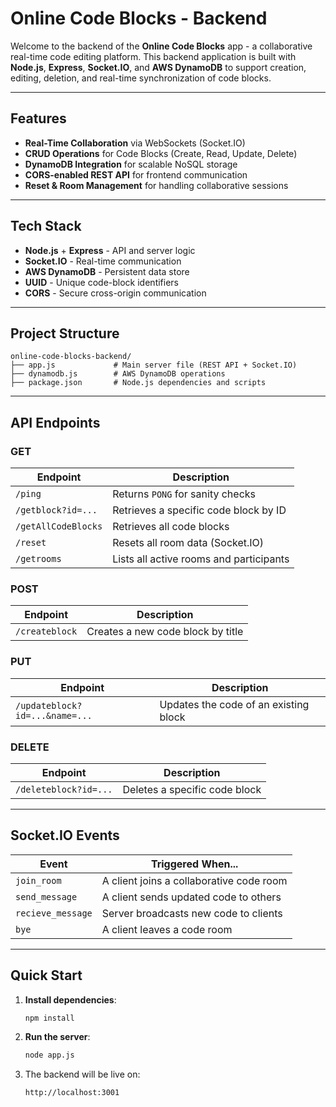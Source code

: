# Online Code Blocks - Backend

Welcome to the backend of the **Online Code Blocks** app - a collaborative real-time code editing platform.
This backend application is built with **Node.js**, **Express**, **Socket.IO**, and **AWS DynamoDB** to support creation, editing, deletion, and real-time synchronization of code blocks.

---

## Features

* **Real-Time Collaboration** via WebSockets (Socket.IO)
* **CRUD Operations** for Code Blocks (Create, Read, Update, Delete)
* **DynamoDB Integration** for scalable NoSQL storage
* **CORS-enabled REST API** for frontend communication
* **Reset & Room Management** for handling collaborative sessions

---

## Tech Stack

* **Node.js** + **Express** - API and server logic
* **Socket.IO** - Real-time communication
* **AWS DynamoDB** - Persistent data store
* **UUID** - Unique code-block identifiers
* **CORS** - Secure cross-origin communication

---

## Project Structure

```
online-code-blocks-backend/
├── app.js             # Main server file (REST API + Socket.IO)
├── dynamodb.js        # AWS DynamoDB operations
├── package.json       # Node.js dependencies and scripts
```

---

## API Endpoints

### GET

| Endpoint            | Description                             |
| ------------------- | --------------------------------------- |
| `/ping`             | Returns `PONG` for sanity checks        |
| `/getblock?id=...`  | Retrieves a specific code block by ID   |
| `/getAllCodeBlocks` | Retrieves all code blocks               |
| `/reset`            | Resets all room data (Socket.IO)        |
| `/getrooms`         | Lists all active rooms and participants |

### POST

| Endpoint       | Description                       |
| -------------- | --------------------------------- |
| `/createblock` | Creates a new code block by title |

### PUT

| Endpoint                       | Description                           |
| ------------------------------ | ------------------------------------- |
| `/updateblock?id=...&name=...` | Updates the code of an existing block |

### DELETE

| Endpoint              | Description                   |
| --------------------- | ----------------------------- |
| `/deleteblock?id=...` | Deletes a specific code block |

---

## Socket.IO Events

| Event             | Triggered When...                        |
| ----------------- | ---------------------------------------- |
| `join_room`       | A client joins a collaborative code room |
| `send_message`    | A client sends updated code to others    |
| `recieve_message` | Server broadcasts new code to clients    |
| `bye`             | A client leaves a code room              |

---

## Quick Start

1. **Install dependencies**:

   ```bash
   npm install
   ```

2. **Run the server**:

   ```bash
   node app.js
   ```

3. The backend will be live on:

   ```
   http://localhost:3001
   ```
